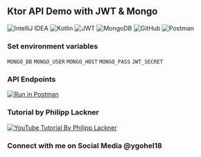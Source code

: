 ## Ktor API Demo with JWT & Mongo

![IntelliJ IDEA](https://img.shields.io/badge/IntelliJIDEA-000000.svg?flate&logo=intellij-idea&logoColor=white)
![Kotlin](https://img.shields.io/badge/kotlin-%237F52FF.svg?style=flate&logo=kotlin&logoColor=white)
![JWT](https://img.shields.io/badge/JWT-black?style=flate&logo=JSON%20web%20tokens)
![MongoDB](https://img.shields.io/badge/MongoDB-%234ea94b.svg?style=flate&logo=mongodb&logoColor=white)
![GitHub](https://img.shields.io/badge/github-%23121011.svg?style=flate&logo=github&logoColor=white)
![Postman](https://img.shields.io/badge/Postman-FF6C37?style=flate&logo=postman&logoColor=white)

### Set environment variables
```MONGO_DB```
```MONGO_USER```
```MONGO_HOST```
```MONGO_PASS```
```JWT_SECRET```

### API Endpoints
[![Run in Postman](https://run.pstmn.io/button.svg)](https://app.getpostman.com/run-collection/11938416-15df2514-ea42-4eb4-a8f1-1dee04b66fa7?action=collection%2Ffork&collection-url=entityId%3D11938416-15df2514-ea42-4eb4-a8f1-1dee04b66fa7%26entityType%3Dcollection%26workspaceId%3D2152db2a-d326-4b61-bd7f-12893e09ff31)

### Tutorial by Philipp Lackner
[![YouTube Tutorial By Philipp Lackner](https://img.shields.io/badge/YouTube-%23FF0000.svg?style=flate&logo=YouTube&logoColor=white)](https://youtu.be/uezSuUQt6DY)

### Connect with me on Social Media @ygohel18
